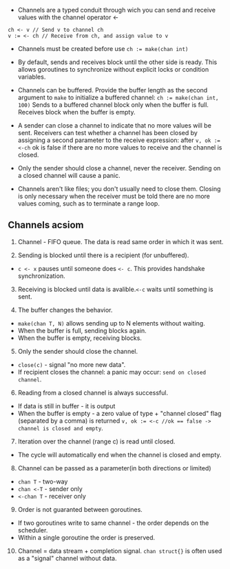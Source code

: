 * Channels are a typed conduit through wich you can send and receive values
with the channel operator <-

```
ch <- v // Send v to channel ch
v := <- ch // Receive from ch, and assign value to v
```
* Channels must be created before use `ch := make(chan int)`

* By default, sends and receives block until the other side is ready. This allows goroutines to synchronize without explicit locks or condition variables.
* Channels can be buffered. Provide the buffer length as the second argument to `make` to initialize a buffered channel: `ch := make(chan int, 100)`
Sends to a buffered channel block only when the buffer is full. Receives block when the buffer is empty.
* A sender can close a channel to indicate that no more values will be sent. Receivers can test whether a channel has been closed by assigning a second parameter to the receive expression: 
after
`v, ok := <-ch`
ok is false if there are no more values to receive and the channel is closed.

* Only the sender should close a channel, never the receiver. Sending on a closed channel will cause a panic.

* Channels aren't like files; you don't usually need to close them. Closing is only necessary when the receiver must be told there are no more values coming, such as to terminate a range loop.

## Channels acsiom
1) Channel - FIFO queue. The data is read same order in which it was sent.

2) Sending is blocked until there is a recipient (for unbuffered).
* `c <- x` pauses until someone does `<- c`. This provides handshake synchronization.

3) Receiving is blocked until data is avalible.`<-c` waits until something is sent.

4) The buffer changes the behavior.
* `make(chan T, N)` allows sending up to N elements without waiting.
* When the buffer is full, sending blocks again.
* When the buffer is empty, receiving blocks.

5) Only the sender should close the channel.
* `close(c)` - signal "no more new data".
* If recipient closes the channel: a panic may occur: `send on closed channel`.

6) Reading from a closed channel is always successful.
* If data is still in buffer - it is output
* When the buffer is empty - a zero value of type + "channel closed" flag (separated by a comma) is returned `v, ok := <-c //ok == false -> channel is closed and empty`.

7) Iteration over the channel (range c) is read until closed.
* The cycle will automatically end when the channel is closed and empty.

8) Channel can be passed as a parameter(in both directions or limited)
* `chan T` - two-way
* `chan <-T` - sender only
* `<-chan T` - receiver only

9) Order is not guaranted between goroutines.
* If two goroutines write to same channel - the order depends on the scheduler.
* Within a single goroutine the order is preserved.

10) Channel = data stream + completion signal.
`chan struct{}` is often used as a "signal" channel without data.

